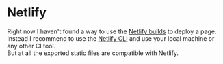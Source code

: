 # Netlify

Right now I haven't found a way to use the [Netlify builds](https://docs.netlify.com/configure-builds/get-started/) to deploy a page. Instead I recommend to use the [Netlify CLI](https://docs.netlify.com/cli/get-started/) and use your local machine or any other CI tool.  
But at all the exported static files are compatible with Netlify.

